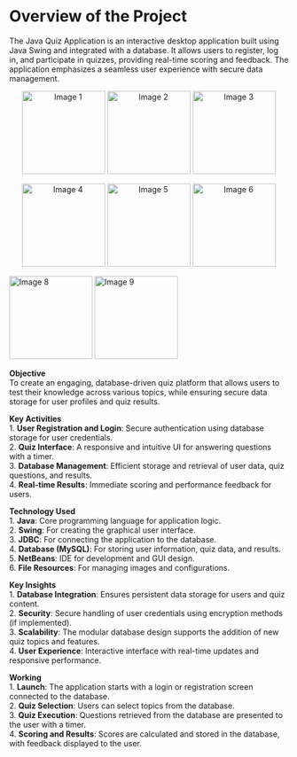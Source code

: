 # **Overview of the Project**<br>
The Java Quiz Application is an interactive desktop application built using Java Swing and integrated with a database. It allows users to register, log in, and participate in quizzes, providing real-time scoring and feedback. The application emphasizes a seamless user experience with secure data management.<br>

<p align="center">
  <img src="https://github.com/user-attachments/assets/38d8c7af-c41c-44db-8815-6ca2fc6b5645" alt="Image 1" width="150"/>
  <img src="https://github.com/user-attachments/assets/61918c4b-fe84-4db4-879e-58e5af5e5bb8" alt="Image 2" width="150"/>
  <img src="https://github.com/user-attachments/assets/e1c3eb3d-95b5-4c76-a9fc-41105e2e9063" alt="Image 3" width="150"/>

</p>
<p align="center">
  <img src="https://github.com/user-attachments/assets/cfcb843b-c4dd-46f5-8420-914e4cdab372" alt="Image 4" width="150"/>
  <img src="https://github.com/user-attachments/assets/a52c578f-06e4-4541-b207-bdfcc37094a1" alt="Image 5" width="150"/>
  <img src="https://github.com/user-attachments/assets/d70c5951-3ffa-4912-af92-bcf7450abc87" alt="Image 6" width="150"/>
</p>
<p align="center>
  <img src="https://github.com/user-attachments/assets/446866ab-4afd-49db-81ca-6e01ebfd9e7c" alt="Image 7" width="150"/>
  <img src="https://github.com/user-attachments/assets/163126ee-c568-4ac6-b7ce-7ffc515580e1" alt="Image 8" width="150"/>
  <img src="https://github.com/user-attachments/assets/2f1aeaa2-c6ce-425a-b201-83c78b553001" alt="Image 9" width="150"/>
</p>



**Objective**<br>
 To create an engaging, database-driven quiz platform that allows users to test their knowledge across various topics, while ensuring secure data storage for user profiles and quiz results.<br>


**Key Activities**<br>
	1. **User Registration and Login**: Secure authentication using database storage for user credentials.<br>
	2. **Quiz Interface**: A responsive and intuitive UI for answering questions with a timer.<br>
	3. **Database Management**: Efficient storage and retrieval of user data, quiz questions, and results.<br>
	4. **Real-time Results**: Immediate scoring and performance feedback for users.<br>


**Technology Used**<br>
	1. **Java**: Core programming language for application logic.<br>
	2. **Swing**: For creating the graphical user interface.<br>
	3. **JDBC**: For connecting the application to the database.<br>
	4. **Database (MySQL)**: For storing user information, quiz data, and results.<br>
	5. **NetBeans**: IDE for development and GUI design.<br>
	6. **File Resources**: For managing images and configurations.<br>


**Key Insights**<br>
	1. **Database Integration**: Ensures persistent data storage for users and quiz content.<br>
	2. **Security**: Secure handling of user credentials using encryption methods (if implemented).<br>
	3. **Scalability**: The modular database design supports the addition of new quiz topics and features.<br>
	4. **User Experience**: Interactive interface with real-time updates and responsive performance.<br>


**Working**<br>
	1. **Launch**: The application starts with a login or registration screen connected to the database.<br>
	2. **Quiz Selection**: Users can select topics from the database.<br>
	3. **Quiz Execution**: Questions retrieved from the database are presented to the user with a timer.<br>
	4. **Scoring and Results**: Scores are calculated and stored in the database, with feedback displayed to the user.<br>

